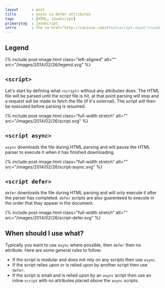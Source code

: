 ```yaml
---
layout      : post
title       : async vs defer attributes
tags        : [HTML, JavaScript]
primarytag  : JavaScript
intro       : The <a href="http://caniuse.com/#feat=script-async"><code>async</code></a> and <a href="http://caniuse.com/script-defer"><code>defer</code></a> attributes for the <code>&lt;script&gt;</code> element have great support now, so it's time to learn exactly what they do!
---
```


## Legend

{% include post-image.html class="left-aligned" alt="" src="/images/2014/02/26/legend.svg" %}

<div class="clear"><!----></div>



## `<script>`

Let's start by defining what `<script>` without any attributes does. The HTML file will be parsed until the script file is hit, at that point parsing will stop and a request will be made to fetch the file (if it's external). The script will then be executed before parsing is resumed.

{% include post-image.html class="full-width stretch" alt="" src="/images/2014/02/26/script.svg" %}



## `<script async>`

`async` downloads the file during HTML parsing and will pause the HTML parser to execute it when it has finished downloading.

{% include post-image.html class="full-width stretch" alt="" src="/images/2014/02/26/script-async.svg" %}



## `<script defer>`

`defer` downloads the file during HTML parsing and will only execute it after the parser has completed. `defer` scripts are also guarenteed to execute in the order that they appear in the document.

{% include post-image.html class="full-width stretch" alt="" src="/images/2014/02/26/script-defer.svg" %}



## When should I use what?

Typically you want to use `async` where possible, then `defer` then no attribute. Here are some general rules to follow:

- If the script is modular and does not rely on any scripts then use `async`.
- If the script relies upon or is relied upon by another script then use `defer`.
- If the script is small and is relied upon by an `async` script then use an inline `script` with no attributes placed *above* the `async` scripts.